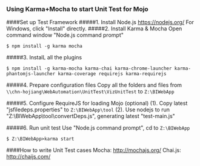 ### Using Karma+Mocha to start Unit Test for Mojo

####Set up Test Framework
#####1. Install Node.js https://nodejs.org/ 
For Windows, click "Install" directly.
#####2. Install Karma & Mocha
Open command window "Node.js command prompt"
```
$ npm install -g karma mocha
```
#####3. InstalL all the plugins
```
$ npm install -g karma-mocha karma-chai karma-chrome-launcher karma-phantomjs-launcher karma-coverage requirejs karma-requirejs
```
#####4. Prepare configuration files
Copy all the folders and files from  `\\chn-hojiang\WebAutomation\UnitTest\VizUnitTest` to `Z:\BIWebApp`

#####5. Configure RequireJS for loading Mojo (optional)
(1). Copy latest "jsfiledeps.properties" to `Z:\BIWebApp\tool`
(2). Use nodejs to run "Z:\BIWebApp\tool\convertDeps.js", generating latest "test-main.js"

#####6. Run unit test
Use "Node.js command prompt", cd to `Z:\BIWebApp`
```
$ Z:\BIWebApp>karma start
```
####How to write Unit Test cases
Mocha: http://mochajs.org/
Chai.js: http://chaijs.com/
